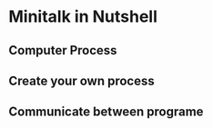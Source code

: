 # Minitalk in Nutshell

## Computer Process


## Create your own process


## Communicate between programe